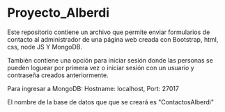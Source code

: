 # Proyecto_Alberdi
Este repositorio contiene un archivo que permite enviar formularios de contacto al administrador de una página web creada con Bootstrap, html, css, node JS Y MongoDB.

También contiene una opción para iniciar sesión donde las personas se pueden loguear por primera vez o iniciar sesión con un usuario y contraseña creados anteriormente.

Para ingresar a MongoDB: Hostname: localhost, Port: 27017

El nombre de la base de datos que que se creará es "ContactosAlberdi"
